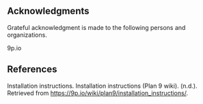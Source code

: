 ## Acknowledgments

Grateful acknowledgment is made to the following persons and organizations.

9p.io

## References

Installation instructions. Installation instructions (Plan 9 wiki). (n.d.). Retrieved from https://9p.io/wiki/plan9/installation_instructions/. 
